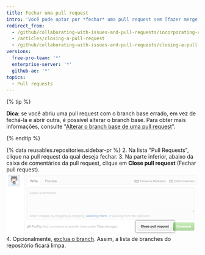```yaml
---
title: Fechar uma pull request
intro: 'Você pode optar por *fechar* uma pull request sem [fazer merge dela no branch upstream](/articles/merging-a-pull-request). Isso poderá ser útil se as alterações propostas no branch não forem mais necessárias ou se outra solução tiver sido proposta em outro branch.'
redirect_from:
  - /github/collaborating-with-issues-and-pull-requests/incorporating-changes-from-a-pull-request/closing-a-pull-request
  - /articles/closing-a-pull-request
  - /github/collaborating-with-issues-and-pull-requests/closing-a-pull-request
versions:
  free-pro-team: '*'
  enterprise-server: '*'
  github-ae: '*'
topics:
  - Pull requests
---
```


{% tip %}

**Dica**: se você abriu uma pull request com o branch base errado, em vez de fechá-la e abrir outra, é possível alterar o branch base. Para obter mais informações, consulte "[Alterar o branch base de uma pull request](/articles/changing-the-base-branch-of-a-pull-request)".

{% endtip %}

{% data reusables.repositories.sidebar-pr %}
2. Na lista "Pull Requests", clique na pull request da qual deseja fechar.
3. Na parte inferior, abaixo da caixa de comentários da pull request, clique em **Close pull request** (Fechar pull request). ![O botão para fechar a pull request](/assets/images/help/pull_requests/pullrequest-closebutton.png)
4. Opcionalmente, [exclua o branch](/articles/deleting-unused-branches). Assim, a lista de branches do repositório ficará limpa.
